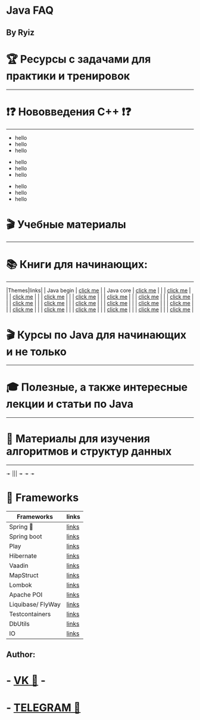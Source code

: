 # Java FAQ
## By Ryiz

# 🏆 Ресурсы с задачами для практики и тренировок
____________________________________________________________________________________________________



# ❗❓ Нововведения С++ ❗❓
____________________________________________________________________________________________________
- hello
- hello
- hello

+ hello
+ hello
+ hello

* hello
* hello
* hello

# 🎬 Учебные материалы
____________________________________________________________________________________________________






# 📚 Книги для начинающих:
____________________________________________________________________________________________________

 |Themes|links|
 | Java begin | [click me]() |
 | Java core | [click me]() |
 |  | [click me]() |
 |  | [click me]() |
 |  | [click me]() |
 |  | [click me]() |
 |  | [click me]() |
 |  | [click me]() |
 |  | [click me]() |
 |  | [click me]() |
 |  | [click me]() |
 |  | [click me]() |
 |  | [click me]() |
 |  | [click me]() |
 |  | [click me]() |
 |  | [click me]() |
 |  | [click me]() |
 |  | [click me]() |
 |  | [click me]() |
 |  | [click me]() |
 |  | [click me]() |




# 🎬 Курсы по Java для начинающих и не только
____________________________________________________________________________________________________


# 🎓 Полезные, а также интересные лекции и статьи по Java
____________________________________________________________________________________________________


# 💭 Материалы для изучения алгоритмов и структур данных
____________________________________________________________________________________________________
➛ |||
➛
➛
➛

# 🔱 Frameworks
| Frameworks | links |
|----|----|
| Spring 🍃 | [links](https://spring.io/) |
| Spring boot | [links]() |
| Play | [links]() |
| Hibernate | [links]() |
| Vaadin | [links]() |
| MapStruct | [links]() |
| Lombok | [links]() |
| Apache POI | [links]() |
| Liquibase/ FlyWay | [links]() |
| Testcontainers | [links]() |
| DbUtils | [links]() |
| IO | [links]() |

## Author:
# - [VK 🍉](https://vk.com/id663081948) - 
# - [TELEGRAM 🍇](https://t.me/RyizJVAml) 
